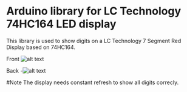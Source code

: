# Arduino library for LC Technology 74HC164 LED display
This library is used to show digits on a LC Technology 7 Segment Red Display based on 74HC164.


Front
![alt text](https://github.com/mikaelsundin/lc_technology_lcd2x4/blob/master/front.jpg)

Back
-![alt text](https://github.com/mikaelsundin/lc_technology_lcd2x4/blob/master/back.jpg)

#Note
The display needs constant refresh to show all digits correcly.